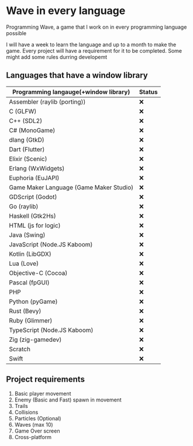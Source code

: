 # Wave in every language

Programming Wave, a game that I work on in every programming language possible

I will have a week to learn the language and up to a month to make the game.
Every project will have a requirement for it to be completed.
Some might add some rules durring developemt

## Languages that have a window library 

| Programming langauge(+window library) | Status |
|---------------------------------------|--------|
| Assembler (raylib (porting)) | ❌ |
| C (GLFW) | ❌ |
| C++ (SDL2) | ❌ |
| C# (MonoGame) | ❌ |
| dlang (GtkD) | ❌ |
| Dart (Flutter) | ❌ |
| Elixir (Scenic) | ❌ |
| Erlang (WxWidgets) | ❌ |
| Euphoria (EuJAPI) | ❌ |
| Game Maker Language (Game Maker Studio) | ❌ |
| GDScript (Godot) | ❌ |
| Go (raylib) | ❌ |
| Haskell (Gtk2Hs) | ❌ |
| HTML (js for logic)| ❌ |
| Java (Swing) | ❌ |
| JavaScript (Node.JS Kaboom) | ❌ |
| Kotlin (LibGDX) | ❌ |
| Lua (Love) | ❌ |
| Objective-C (Cocoa) | ❌ |
| Pascal (fpGUI) | ❌ |
| PHP | ❌ |
| Python (pyGame) | ❌ |
| Rust (Bevy) | ❌ |
| Ruby (Glimmer) | ❌ |
| TypeScript (Node.JS Kaboom) | ❌ |
| Zig (zig-gamedev) | ❌ |
| Scratch | ❌ |
| Swift | ❌ |

## Project requirements
1. Basic player movement
2. Enemy (Basic and Fast) spawn in movement
3. Trails
4. Collisions
5. Particles (Optional)
6. Waves (max 10)
7. Game Over screen
8. Cross-platform
